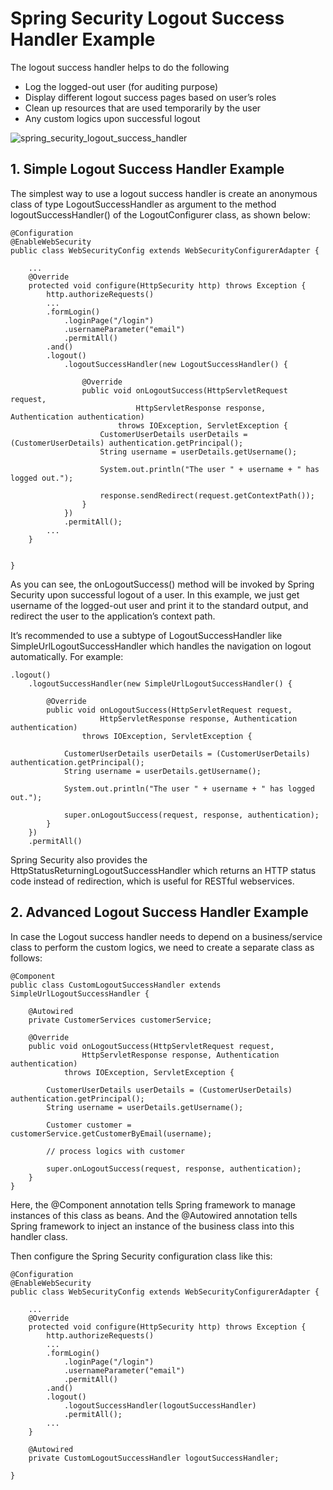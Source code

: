# Spring Security Logout Success Handler Example

The logout success handler helps to do the following

* Log the logged-out user (for auditing purpose)
* Display different logout success pages based on user’s roles
* Clean up resources that are used temporarily by the user
* Any custom logics upon successful logout

![spring_security_logout_success_handler](https://user-images.githubusercontent.com/34215705/205951149-6cedde3b-9da5-4c62-82d3-1172578bc498.png)


## 1. Simple Logout Success Handler Example

The simplest way to use a logout success handler is create an anonymous class of type LogoutSuccessHandler as argument to the method logoutSuccessHandler() of the LogoutConfigurer class, as shown below:

```
@Configuration
@EnableWebSecurity
public class WebSecurityConfig extends WebSecurityConfigurerAdapter {
 
    ...
    @Override
    protected void configure(HttpSecurity http) throws Exception {
        http.authorizeRequests()
        ...
        .formLogin()
            .loginPage("/login")
            .usernameParameter("email")
            .permitAll()
        .and()
        .logout()
            .logoutSuccessHandler(new LogoutSuccessHandler() {
 
                @Override
                public void onLogoutSuccess(HttpServletRequest request,
                            HttpServletResponse response, Authentication authentication)
                        throws IOException, ServletException {
                    CustomerUserDetails userDetails = (CustomerUserDetails) authentication.getPrincipal();
                    String username = userDetails.getUsername();
 
                    System.out.println("The user " + username + " has logged out.");
 
                    response.sendRedirect(request.getContextPath());
                }
            })
            .permitAll();
        ...
    }
   
 
}
```


As you can see, the onLogoutSuccess() method will be invoked by Spring Security upon successful logout of a user. In this example, we just get username of the logged-out user and print it to the standard output, and redirect the user to the application’s context path.

It’s recommended to use a subtype of LogoutSuccessHandler like SimpleUrlLogoutSuccessHandler which handles the navigation on logout automatically. For example:

```
.logout()
    .logoutSuccessHandler(new SimpleUrlLogoutSuccessHandler() {
     
        @Override
        public void onLogoutSuccess(HttpServletRequest request,
                    HttpServletResponse response, Authentication authentication)
                throws IOException, ServletException {
         
            CustomerUserDetails userDetails = (CustomerUserDetails) authentication.getPrincipal();
            String username = userDetails.getUsername();
         
            System.out.println("The user " + username + " has logged out.");
         
            super.onLogoutSuccess(request, response, authentication);
        }
    })
    .permitAll()
```

Spring Security also provides the HttpStatusReturningLogoutSuccessHandler which returns an HTTP status code instead of redirection, which is useful for RESTful webservices.


## 2. Advanced Logout Success Handler Example

In case the Logout success handler needs to depend on a business/service class to perform the custom logics, we need to create a separate class as follows:

```
@Component
public class CustomLogoutSuccessHandler extends SimpleUrlLogoutSuccessHandler {
 
    @Autowired
    private CustomerServices customerService;
 
    @Override
    public void onLogoutSuccess(HttpServletRequest request,
                HttpServletResponse response, Authentication authentication)
            throws IOException, ServletException {
     
        CustomerUserDetails userDetails = (CustomerUserDetails) authentication.getPrincipal();
        String username = userDetails.getUsername();
     
        Customer customer = customerService.getCustomerByEmail(username);
     
        // process logics with customer
     
        super.onLogoutSuccess(request, response, authentication);
    }  
}
```


Here, the @Component annotation tells Spring framework to manage instances of this class as beans. And the @Autowired annotation tells Spring framework to inject an instance of the business class into this handler class.

Then configure the Spring Security configuration class like this:

```
@Configuration
@EnableWebSecurity
public class WebSecurityConfig extends WebSecurityConfigurerAdapter {
 
    ...
    @Override
    protected void configure(HttpSecurity http) throws Exception {
        http.authorizeRequests()
        ...
        .formLogin()
            .loginPage("/login")
            .usernameParameter("email")
            .permitAll()
        .and()
        .logout()
            .logoutSuccessHandler(logoutSuccessHandler)
            .permitAll();
        ...
    }
   
    @Autowired
    private CustomLogoutSuccessHandler logoutSuccessHandler;   
 
}
```
